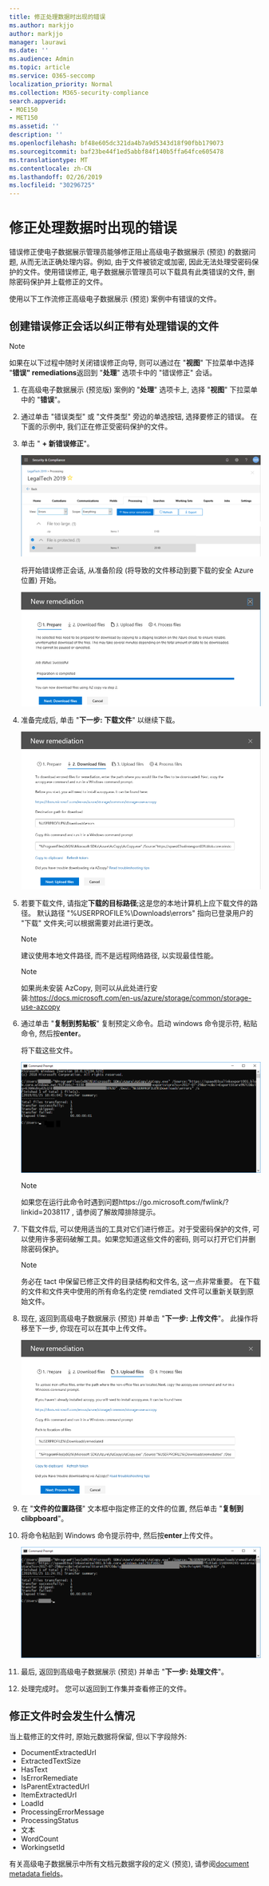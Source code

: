 ```yaml
---
title: 修正处理数据时出现的错误
ms.author: markjjo
author: markjjo
manager: laurawi
ms.date: ''
ms.audience: Admin
ms.topic: article
ms.service: O365-seccomp
localization_priority: Normal
ms.collection: M365-security-compliance
search.appverid:
- MOE150
- MET150
ms.assetid: ''
description: ''
ms.openlocfilehash: bf48e605dc321da4b7a9d5343d18f90fbb179073
ms.sourcegitcommit: baf23be44f1ed5abbf84f140b5ffa64fce605478
ms.translationtype: MT
ms.contentlocale: zh-CN
ms.lasthandoff: 02/26/2019
ms.locfileid: "30296725"
---
```

# <a name="error-remediation-when-processing-data"></a>修正处理数据时出现的错误

错误修正使电子数据展示管理员能够修正阻止高级电子数据展示 (预览) 的数据问题, 从而无法正确处理内容。例如, 由于文件被锁定或加密, 因此无法处理受密码保护的文件。使用错误修正, 电子数据展示管理员可以下载具有此类错误的文件, 删除密码保护并上载修正的文件。

使用以下工作流修正高级电子数据展示 (预览) 案例中有错误的文件。

## <a name="creating-an-error-remediation-session-to-remediate-files-with-processing-errors"></a>创建错误修正会话以纠正带有处理错误的文件

>[!NOTE]
>如果在以下过程中随时关闭错误修正向导, 则可以通过在 "**视图**" 下拉菜单中选择 "**错误" remediations**返回到 "**处理**" 选项卡中的 "错误修正" 会话。

1. 在高级电子数据展示 (预览版) 案例的 "**处理**" 选项卡上, 选择 "**视图**" 下拉菜单中的 "**错误**"。

2. 通过单击 "错误类型" 或 "文件类型" 旁边的单选按钮, 选择要修正的错误。 在下面的示例中, 我们正在修正受密码保护的文件。

3. 单击 " **+ 新错误修正**"。

    ![错误修正](../media/8c2faf1a-834b-44fc-b418-6a18aed8b81a.png)

    将开始错误修正会话, 从准备阶段 (将导致的文件移动到要下载的安全 Azure 位置) 开始。

    ![准备错误修正](../media/390572ec-7012-47c4-a6b6-4cbb5649e8a8.png)

4. 准备完成后, 单击 "**下一步: 下载文件**" 以继续下载。

    ![下载文件](../media/6ac04b09-8e13-414a-9e24-7c75ba586363.png)

5. 若要下载文件, 请指定**下载的目标路径**;这是您的本地计算机上应下载文件的路径。 默认路径 "%USERPROFILE%\Downloads\errors" 指向已登录用户的 "下载" 文件夹;可以根据需要对此进行更改。

    >[!NOTE]
    >建议使用本地文件路径, 而不是远程网络路径, 以实现最佳性能。

    > [!NOTE]
    > 如果尚未安装 AzCopy, 则可以从此处进行安装:https://docs.microsoft.com/en-us/azure/storage/common/storage-use-azcopy

6. 通过单击 "**复制到剪贴板**" 复制预定义命令。启动 windows 命令提示符, 粘贴命令, 然后按**enter**。  

    将下载这些文件。

    ![准备错误修正](../media/f364ab4d-31c5-4375-b69f-650f694a2f69.png)

     > [!NOTE]
     > 如果您在运行此命令时遇到问题https://go.microsoft.com/fwlink/?linkid=2038117 , 请参阅了解故障排除提示。

7. 下载文件后, 可以使用适当的工具对它们进行修正。对于受密码保护的文件, 可以使用许多密码破解工具。如果您知道这些文件的密码, 则可以打开它们并删除密码保护。
    > [!NOTE]
    > 务必在 tact 中保留已修正文件的目录结构和文件名, 这一点非常重要。 在下载的文件和文件夹中使用的所有命名约定使 remdiated 文件可以重新关联到原始文件。

8. 现在, 返回到高级电子数据展示 (预览) 并单击 "**下一步: 上传文件**"。 此操作将移至下一步, 你现在可以在其中上传文件。

    ![上传文件](../media/af3d8617-1bab-4ecd-8de0-22e53acba240.png)

9. 在 "**文件的位置路径**" 文本框中指定修正的文件的位置, 然后单击 "**复制到 clibpboard**"。

10. 将命令粘贴到 Windows 命令提示符中, 然后按**enter**上传文件。

    ![ff2ff691-629f-4065-9b37-5333f937daf6](../media/ff2ff691-629f-4065-9b37-5333f937daf6.png)

11. 最后, 返回到高级电子数据展示 (预览) 并单击 "**下一步: 处理文件**"。

12. 处理完成时。 您可以返回到工作集并查看修正的文件。

## <a name="what-happens-when-files-are-remediated"></a>修正文件时会发生什么情况

当上载修正的文件时, 原始元数据将保留, 但以下字段除外: 

- DocumentExtractedUrl
- ExtractedTextSize
- HasText
- IsErrorRemediate
- IsParentExtractedUrl
- ItemExtractedUrl
- LoadId
- ProcessingErrorMessage
- ProcessingStatus
- 文本
- WordCount
- WorkingsetId

有关高级电子数据展示中所有文档元数据字段的定义 (预览), 请参阅[document metadata fields](document-metadata-fields.md)。